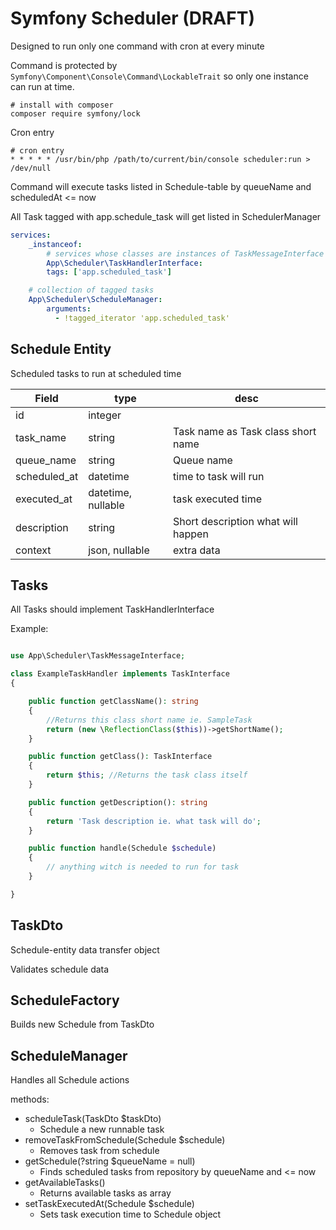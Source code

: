 # Symfony Scheduler (DRAFT)

Designed to run only one command with cron at every minute

Command is protected by `Symfony\Component\Console\Command\LockableTrait` so only one instance can run at time.

```
# install with composer
composer require symfony/lock
```

Cron entry

```
# cron entry
* * * * * /usr/bin/php /path/to/current/bin/console scheduler:run > /dev/null
```

Command will execute tasks listed in Schedule-table by queueName and scheduledAt <= now


All Task tagged with app.schedule_task will get listed in SchedulerManager
```yaml
services:
    _instanceof:
        # services whose classes are instances of TaskMessageInterface will be tagged automatically
        App\Scheduler\TaskHandlerInterface:
        tags: ['app.scheduled_task']

    # collection of tagged tasks
    App\Scheduler\ScheduleManager:
        arguments:
          - !tagged_iterator 'app.scheduled_task'
```
## Schedule Entity

Scheduled tasks to run at scheduled time

| Field | type | desc |
|----|----|----|
| id | integer | |
| task_name | string | Task name as Task class short name |
| queue_name | string | Queue name |
| scheduled_at | datetime | time to task will run |
| executed_at | datetime, nullable | task executed time |
| description | string | Short description what will happen |
| context | json, nullable | extra data |

## Tasks

All Tasks should implement TaskHandlerInterface

Example:

```php

use App\Scheduler\TaskMessageInterface;

class ExampleTaskHandler implements TaskInterface
{

    public function getClassName(): string
    {
        //Returns this class short name ie. SampleTask
        return (new \ReflectionClass($this))->getShortName();
    }

    public function getClass(): TaskInterface
    {
        return $this; //Returns the task class itself
    }

    public function getDescription(): string
    {
        return 'Task description ie. what task will do';
    }

    public function handle(Schedule $schedule)
    {
        // anything witch is needed to run for task
    }

}
```

## TaskDto

Schedule-entity data transfer object

Validates schedule data

## ScheduleFactory

Builds new Schedule from TaskDto

## ScheduleManager

Handles all Schedule actions 

methods:

- scheduleTask(TaskDto $taskDto)
  - Schedule a new runnable task
- removeTaskFromSchedule(Schedule $schedule)
  - Removes task from schedule
- getSchedule(?string $queueName = null)
  - Finds scheduled tasks from repository by queueName and <= now
- getAvailableTasks()
  - Returns available tasks as array
- setTaskExecutedAt(Schedule $schedule)
  - Sets task execution time to Schedule object

